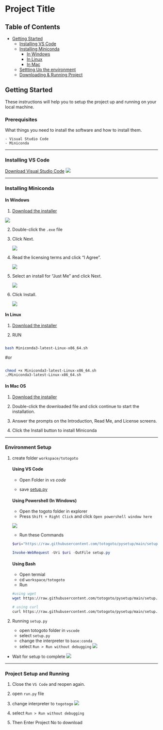 # Project Title

## Table of Contents
+ [Getting Started](#getting_started)
    + [Installing VS Code](#vs-code)
    + [Installing Miniconda](#miniconda)
        + [In Windows](#miniconda-windows)
        + [In Linux](#miniconda-linux)
        + [In Mac](#miniconda-mac)
    + [Settting Up the environment](#setup)
    + [Downloading & Running Project](#project-setup)
## Getting Started <a name="getting_started"></a>
These instructions will help you to setup the project up and running on your local machine.
### Prerequisites

What things you need to install the software and how to install them.

```
- Visual Studio Code
- Miniconda
```

---------

### Installing VS Code  <a name = "vs-code"></a>

 [Download Visual Studio Code](https://code.visualstudio.com/Download)
![](./images/s1.png)

---------
### Installing Miniconda <a name = "miniconda"></a>

#### In Windows <a name = "miniconda-windows"></a>

1. [Download the installer](https://repo.anaconda.com/miniconda/Miniconda3-latest-Windows-x86_64.exe)

![](./images/dm.png)

2. Double-click the `.exe` file
3. Click Next.

    ![](./images/m_s1.png)
    
4. Read the licensing terms and click “I Agree”.

    ![](./images/m_s2.png)

5. Select an install for “Just Me”  and click Next.

    ![](./images/m_s3.png)


6. Click Install.

    ![](./images/m_s51.png)


#### In Linux <a name = "miniconda-linux"></a>
1. [Download the installer](https://repo.anaconda.com/miniconda/Miniconda3-latest-Linux-x86_64.sh)

2. RUN
```bash

bash Miniconda3-latest-Linux-x86_64.sh

```

#or 

```bash

chmod +x Miniconda3-latest-Linux-x86_64.sh
./Miniconda3-latest-Linux-x86_64.sh

```

#### In Mac OS <a name="miniconda-mac"></a>
1. [Download the installer](https://repo.anaconda.com/miniconda/Miniconda3-latest-MacOSX-x86_64.pkg)

2. Double-click the downloaded file and click continue to start the installation.

3. Answer the prompts on the Introduction, Read Me, and License screens.

4. Click the Install button to install Miniconda


---------


### Environment Setup <a name = "setup"></a>

1. create folder `workspace/totogoto` 
    #### Using VS Code

    - Open Folder in *vs code*

    - save [setup.py](https://raw.githubusercontent.com/totogoto/pysetup/main/setup.py)

    #### Using Powershell (In Windows)
    - Open the togoto folder in explorer
    - Press `Shift + Right Click` and click `Open powershell window here`

    ![](./images/op.png)
        
    - Run these Commands
    ```powershell
    $uri="https://raw.githubusercontent.com/totogoto/pysetup/main/setup.py"

    Invoke-WebRequest -Uri $uri -OutFile setup.py

    ```

    #### Using Bash
    - Open termial
    - cd `workspace/totogoto`
    - Run

    ```bash
    #using wget
    wget https://raw.githubusercontent.com/totogoto/pysetup/main/setup.py

    # using curl
    curl https://raw.githubusercontent.com/totogoto/pysetup/main/setup.py -o setup.py
    ```


2. Running `setup.py`
    - open totogoto folder in `vscode`
    - select `setup.py`
    - change the interpreter to `base:conda`
    - select `Run > Run without debugging`
 ![](./images/run_setup.png)

 - Wait for setup to complete
 ![](./images/ce.png)

 ---------

 ### Project Setup and Running <a name = "project-setup"></a>
 1. Close the `VS Code` and reopen again.
 2. open `run.py` file
 3. change interpreter to `togotogo`
![](./images/ck.gif)

 4. select `Run > Run without debugging`
 5. Then Enter Project No to download 
